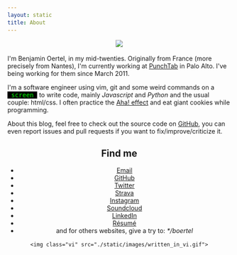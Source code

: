```yaml
---
layout: static
title: About
---
```


<center>
    <div class="circle">
        <img src="//s.gravatar.com/avatar/a011b6b54ec2c1852f927b7d0f26318b?s=200">
    </div>
</center>

I'm Benjamin Oertel, in my mid-twenties. Originally from France (more precisely from Nantes), I'm currently working at <a href="//www.punchtab.com" target="_blank">PunchTab</a> in Palo Alto. I've being working for them since March 2011<!-- and I decided to do a <a href="/rewards.html">custom implementation</a> of a loyalty program to show you what can be done with one of our product and technology-->.

I'm a software engineer using vim, git and some weird commands on a <span style="color: #0f0; background-color: #000;font-family: monospace;">&nbsp;screen&nbsp;</span> to write code, mainly *Javascript* and *Python* and the usual couple: html/css. I often practice the [Aha! effect](//en.wikipedia.org/wiki/Eureka_effect) and eat giant cookies while programming.

About this blog, feel free to check out the source code on <a href="//github.com/boertel/blog" target="_blank">GitHub</a>, you can even report issues and pull requests if you want to fix/improve/criticize it.

<center>
    <h2 style="text-align: center">Find me</h2>
    <ul>
        <li><a href="mailto:b@oertel.fr" target="_blank">Email</a></li>
        <li><a href="https://github.com/boertel" target="_blank">GitHub</a></li>
        <li><a href="https://twitter.com/boertel" target="_blank">Twitter</a></li>
        <li><a href="https://strava.com/athletes/boertel" target="_blank">Strava</a></li>
        <li><a href="https://instagram.com/boertel" target="_blank">Instagram</a></li>
        <li><a href="https://soundcloud.com/boertel" target="_blank">Soundcloud</a></li>
        <li><a href="https://linkedin.com/in/boertel" target="_blank">LinkedIn</a></li>
        <li><a href="http://ben.oertel.fr" target="_blank">Résumé</a></li>
        <li>and for others websites, give a try to: <em>*/boertel</em></li>
    </ul>

    <img class="vi" src="./static/images/written_in_vi.gif">
</center>
